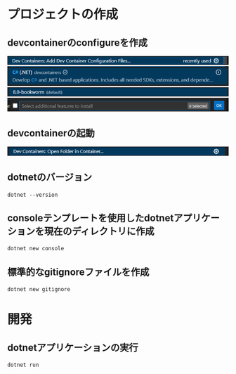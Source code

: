 # プロジェクトの作成

## devcontainerのconfigureを作成
![alt text](docs/img/image-0.png)
![alt text](docs/img/image-1.png)
![alt text](docs/img/image-2.png)
![alt text](docs/img/image-3.png)

## devcontainerの起動
![alt text](docs/img/image-4.png)

## dotnetのバージョン
```
dotnet --version
```

## consoleテンプレートを使用したdotnetアプリケーションを現在のディレクトリに作成
```
dotnet new console
```

## 標準的なgitignoreファイルを作成
```
dotnet new gitignore
```


# 開発

## dotnetアプリケーションの実行
```
dotnet run
```
